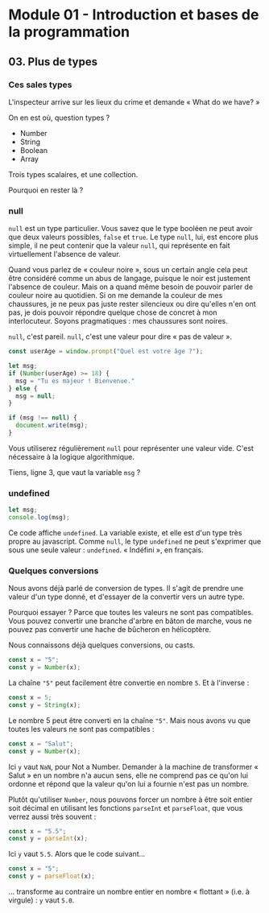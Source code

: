 # Module 01 - Introduction et bases de la programmation

## 03. Plus de types

### Ces sales types

L'inspecteur arrive sur les lieux du crime et demande « What do we have? »

On en est où, question types ?

- Number
- String
- Boolean
- Array

Trois types scalaires, et une collection.

Pourquoi en rester là ?

### null

`null` est un type particulier. Vous savez que le type booléen ne peut avoir que deux valeurs possibles, `false` et `true`. Le type `null`, lui, est encore plus simple, il ne peut contenir que la valeur `null`, qui représente en fait virtuellement l'absence de valeur.

Quand vous parlez de « couleur noire », sous un certain angle cela peut être considéré comme un abus de langage, puisque le noir est justement l'absence de couleur. Mais on a quand même besoin de pouvoir parler de couleur noire au quotidien. Si on me demande la couleur de mes chaussures, je ne peux pas juste rester silencieux ou dire qu'elles n'en ont pas, je dois pouvoir répondre quelque chose de concret à mon interlocuteur. Soyons pragmatiques : mes chaussures sont noires.

`null`, c'est pareil. `null`, c'est une valeur pour dire « pas de valeur ».

````js
const userAge = window.prompt("Quel est votre âge ?");

let msg;
if (Number(userAge) >= 18) {
  msg = "Tu es majeur ! Bienvenue."
} else {
  msg = null;
}

if (msg !== null) {
  document.write(msg);
}
````

Vous utiliserez régulièrement `null` pour représenter une valeur vide. C'est nécessaire à la logique algorithmique.

Tiens, ligne 3, que vaut la variable `msg` ?

### undefined

````js
let msg;
console.log(msg);
````

Ce code affiche `undefined`. La variable existe, et elle est d'un type très propre au javascript. Comme `null`, le type `undefined` ne peut s'exprimer que sous une seule valeur : `undefined`. « Indéfini », en français.

### Quelques conversions

Nous avons déjà parlé de conversion de types. Il s'agit de prendre une valeur d'un type donné, et d'essayer de la convertir vers un autre type.

Pourquoi essayer ? Parce que toutes les valeurs ne sont pas compatibles. Vous pouvez convertir une branche d'arbre en bâton de marche, vous ne pouvez pas convertir une hache de bûcheron en hélicoptère.

Nous connaissons déjà quelques conversions, ou casts.

````js
const x = "5";
const y = Number(x);
````

La chaîne `"5"` peut facilement être convertie en nombre `5`. Et à l'inverse :

````js
const x = 5;
const y = String(x);
````

Le nombre 5 peut être converti en la chaîne `"5"`. Mais nous avons vu que toutes les valeurs ne sont pas compatibles :

````js
const x = "Salut";
const y = Number(x);
````

Ici `y` vaut `NaN`, pour Not a Number. Demander à la machine de transformer « Salut » en un nombre n'a aucun sens, elle ne comprend pas ce qu'on lui ordonne et répond que la valeur qu'on lui a fournie n'est pas un nombre.

Plutôt qu'utiliser `Number`, nous pouvons forcer un nombre à être soit entier soit décimal en utilisant les fonctions `parseInt` et `parseFloat`, que vous verrez aussi très souvent :

````js
const x = "5.5";
const y = parseInt(x);
````

Ici `y` vaut `5.5`. Alors que le code suivant...

````js
const x = "5";
const y = parseFloat(x);
````

... transforme au contraire un nombre entier en nombre « flottant » (i.e. à virgule) : `y` vaut `5.0`.

